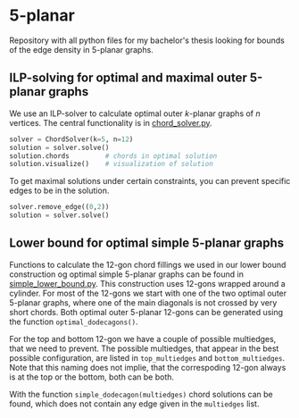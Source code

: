 # 5-planar
Repository with all python files for my bachelor's thesis looking for bounds of the edge density in 5-planar graphs.


## ILP-solving for optimal and maximal outer 5-planar graphs
We use an ILP-solver to calculate optimal outer *k*-planar graphs of *n* vertices. The central functionality is in [chord_solver.py](./chord_solver.py).
```python
solver = ChordSolver(k=5, n=12)
solution = solver.solve()
solution.chords         # chords in optimal solution
solution.visualize()    # visualization of solution
```

To get maximal solutions under certain constraints, you can prevent specific edges to be in the solution.

```python
solver.remove_edge((0,2))
solution = solver.solve()
```


## Lower bound for optimal simple 5-planar graphs
Functions to calculate the 12-gon chord fillings we used in our lower bound construction og optimal simple 5-planar graphs can be found in [simple_lower_bound.py](./simple_lower_bound.py).
This construction uses 12-gons wrapped around a cylinder. For most of the 12-gons we start with one of the two optimal outer 5-planar graphs, where one of the main diagonals is not crossed by very short chords. Both optimal outer 5-planar 12-gons can be generated using the function ```optimal_dodecagons()```.

For the top and bottom 12-gon we have a couple of possible multiedges, that we need to prevent. The possible multiedges, that appear in the best possible configuration, are listed in ```top_multiedges``` and ```bottom_multiedges```. Note that this naming does not implie, that the correspoding 12-gon always is at the top or the bottom, both can be both.

With the function ```simple_dodecagon(multiedges)``` chord solutions can be found, which does not contain any edge given in the ```multiedges``` list.
